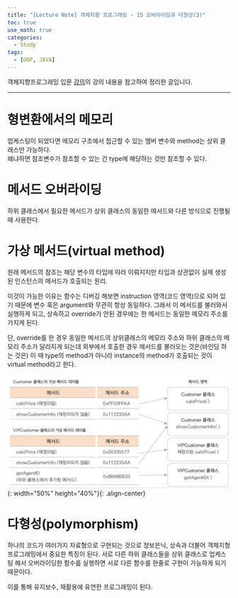 ```yaml
---
title: "[Lecture Note] 객체지향 프로그래밍 - 15 오버라이딩과 다형성(3)"
toc: true
use_math: true
categories:
  - Study
tags:
  - [OOP, JAVA]
---
```


객체지향프로그래밍 입문 [강의](https://www.inflearn.com/course/%EC%9E%90%EB%B0%94-%ED%94%84%EB%A1%9C%EA%B7%B8%EB%9E%98%EB%B0%8D-%EC%9E%85%EB%AC%B8/dashboard)의 강의 내용을 참고하여 정리한 글입니다.

******

# 형변환에서의 메모리

업케스팅이 되었다면 메모리 구조에서 접근할 수 있는 멤버 변수와 method는 상위 클래스만 가능하다.<br>
왜냐하면 참조변수가 참조할 수 있는 건 type에 해당하는 것만 참조할 수 있다.

# 메서드 오버라이딩

하위 클래스에서 필요한 메서드가 상위 클래스의 동일한 메서드와 다른 방식으로 진행될 때 사용한다.

# 가상 메서드(virtual method)

원래 메서드의 참조는 해당 변수의 타입에 따라 이뤄지지만 타입과 상관없이 실제 생성된 인스턴스의 메서드가 호출되는 원리.

이것이 가능한 이유는 함수는 디버깅 해보면 instruction 영역(코드 영역)으로 되어 있기 때문에 변수 혹은 argument와 무관히 항상 동일하다. 그래서 이 메서드를 불러와서 실행하게 되고, 상속하고 override가 안된 경우에는 한 메서드는 동일한 메모리 주소를 가지게 된다.

단, override를 한 경우 동일한 메서드의 상위클래스의 메모리 주소와 하위 클래스의 메모리 주소가 달라지게 되는데 외부에서 호출한 경우 메서드를 불러오는 것은(바인딩 하는 것은) 이 때 type의 method가 아니라 instance의 method가 호출되는 것이 virtual method라고 한다.

![제목](/assets/images/oop/15-virtual_method.jpg){: width="50%" height="40%"}{: .align-center}

# 다형성(polymorphism)

하나의 코드가 여러가지 자료형으로 구현되는 것으로 정보은닉, 상속과 더불어 객체지형 프로그래밍에서 중요한 특징이 된다. 서로 다른 하위 클래스들을 상위 클래스로 업케스팅 해서 오버라이딩한 함수를 실행하면 서로 다른 함수를 한줄로 구현이 가능하게 되기 때문이다.

이를 통해 유지보수, 재활용에 유연한 프로그래밍이 된다.
